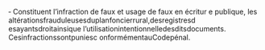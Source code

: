 ‐ Constituent l’infraction de faux et usage de faux en écritur e publique, les altérationsfrauduleusesduplanfoncierrural,desregistresd esayantsdroitainsique l’utilisationintentionnelledesditsdocuments.
Cesinfractionssontpuniesc onformémentauCodepénal.